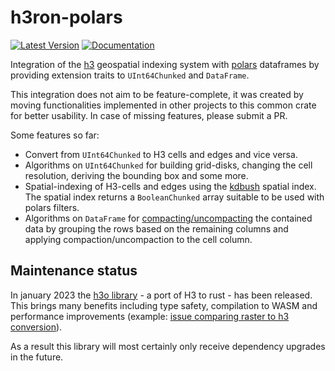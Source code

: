 # h3ron-polars

[![Latest Version](https://img.shields.io/crates/v/h3ron-polars.svg)](https://crates.io/crates/h3ron-polars) [![Documentation](https://docs.rs/h3ron-polars/badge.svg)](https://docs.rs/h3ron-polars)

Integration of the [h3](https://h3geo.org) geospatial indexing system with [polars](https://docs.rs/polars) dataframes by providing extension traits 
to `UInt64Chunked` and `DataFrame`.

This integration does not aim to be feature-complete, it was created by moving functionalities implemented in other 
projects to this common crate for better usability. In case of missing features, please submit a PR.

Some features so far:

* Convert from `UInt64Chunked` to H3 cells and edges and vice versa.
* Algorithms on `UInt64Chunked` for building grid-disks, changing the cell resolution, deriving the bounding box and some more.
* Spatial-indexing of H3-cells and edges using the [kdbush](https://docs.rs/kdbush) spatial index. The spatial index 
  returns a `BooleanChunked` array suitable to be used with polars filters.
* Algorithms on `DataFrame` for [compacting/uncompacting](https://h3geo.org/docs/highlights/indexing) the contained data 
  by grouping the rows based on the remaining columns and applying compaction/uncompaction to the cell column.

## Maintenance status

In january 2023 the [h3o library](https://github.com/HydroniumLabs/h3o) - a port of H3 to rust - has been released. This brings many benefits including type safety, compilation to WASM and performance improvements
(example: [issue comparing raster to h3 conversion](https://github.com/nmandery/rasterh3/issues/1)).

As a result this library will most certainly only receive dependency upgrades in the future.
